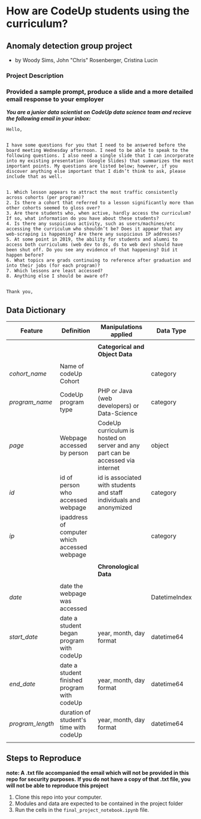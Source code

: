 # How are CodeUp students using the curriculum?
## Anomaly detection group project
- by Woody Sims, John "Chris" Rosenberger, Cristina Lucin




### Project Description
### Provided a sample prompt, produce a slide and a more detailed email response to your employer

***You are a junior data scientist on CodeUp data science team and recieve the following email in your inbox:***

    Hello,


    I have some questions for you that I need to be answered before the board meeting Wednesday afternoon. I need to be able to speak to the following questions. I also need a single slide that I can incorporate into my existing presentation (Google Slides) that summarizes the most important points. My questions are listed below; however, if you discover anything else important that I didn’t think to ask, please include that as well.


    1. Which lesson appears to attract the most traffic consistently across cohorts (per program)?
    2. Is there a cohort that referred to a lesson significantly more than other cohorts seemed to gloss over?
    3. Are there students who, when active, hardly access the curriculum? If so, what information do you have about these students?
    4. Is there any suspicious activity, such as users/machines/etc accessing the curriculum who shouldn’t be? Does it appear that any web-scraping is happening? Are there any suspicious IP addresses?
    5. At some point in 2019, the ability for students and alumni to access both curriculums (web dev to ds, ds to web dev) should have been shut off. Do you see any evidence of that happening? Did it happen before?
    6. What topics are grads continuing to reference after graduation and into their jobs (for each program)?
    7. Which lessons are least accessed?
    8. Anything else I should be aware of?


    Thank you,

## Data Dictionary

| Feature | Definition | Manipulations applied|Data Type|
|--------|-----------|-----------|-----------|
||
|||**Categorical and Object Data**
||
|*cohort_name*| Name of codeUp Cohort  | | category
|*program_name*| CodeUp program type  | PHP or Java (web developers) or Data-Science| category
|*page*| Webpage accessed by person  | CodeUp curriculum is hosted on server and any part can be accessed via internet| object
|*id*| id of person who accessed webpage  | id is associated with students and staff individuals and anonymized| category
|*ip*| ipaddress of computer which accessed webpage | | category
||
|||**Chronological Data**
||
|*date*|  date the webpage was accessed | | DatetimeIndex
|*start_date*|  date a student began program with codeUp | year, month, day format| datetime64
|*end_date*|  date a student finished program with codeUp | year, month, day format| datetime64
|*program_length*|  duration of student's time with codeUp | year, month, day format| datetime64
||



## Steps to Reproduce
**note: A .txt file accompanied the email which will not be provided in this repo for security purposes.**
**If you do not have a copy of that .txt file, you will not be able to reproduce this project**
1) Clone this repo into your computer.
2) Modules and data are expected to be contained in the project folder
3) Run the cells in the ```final_project_notebook.ipynb``` file.

